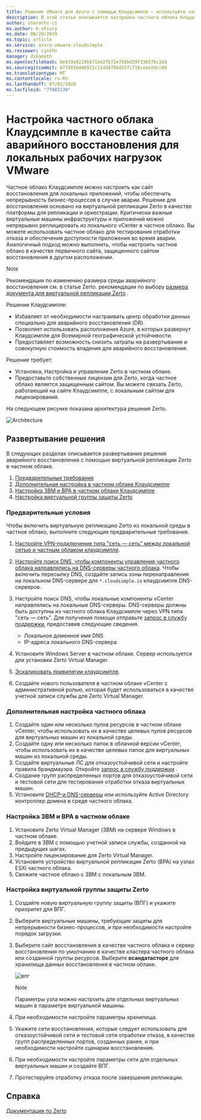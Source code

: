 ```yaml
---
title: Решение VMware для Azure с помощью Клаудсимпле — используйте частное облако как аварийный сайт для локальных рабочих нагрузок.
description: В этой статье описывается настройка частного облака Клаудсимпле в качестве сайта аварийного восстановления для локальных рабочих нагрузок VMware.
author: sharaths-cs
ms.author: b-shsury
ms.date: 08/20/2019
ms.topic: article
ms.service: azure-vmware-cloudsimple
ms.reviewer: cynthn
manager: dikamath
ms.openlocfilehash: 0e019a9229b671be2fb73e758bd39f33657bc2d4
ms.sourcegitcommit: 877491bd46921c11dd478bd25fc718ceee2dcc08
ms.translationtype: MT
ms.contentlocale: ru-RU
ms.lasthandoff: 07/02/2020
ms.locfileid: "77083130"
---
```

# <a name="set-up-cloudsimple-private-cloud-as-a-disaster-recovery-site-for-on-premises-vmware-workloads"></a>Настройка частного облака Клаудсимпле в качестве сайта аварийного восстановления для локальных рабочих нагрузок VMware

Частное облако Клаудсимпле можно настроить как сайт восстановления для локальных приложений, чтобы обеспечить непрерывность бизнес-процессов в случае аварии. Решение для восстановления основано на виртуальной репликации Zerto в качестве платформы для репликации и оркестрации. Критически важные виртуальные машины инфраструктуры и приложений можно непрерывно реплицировать из локального vCenter в частное облако. Вы можете использовать частное облако для тестирования отработки отказа и обеспечения доступности приложения во время аварии. Аналогичный подход можно выполнить, чтобы настроить частное облако в качестве первичного сайта, защищенного сайтом восстановления в другом расположении.

> [!NOTE]
> Рекомендации по изменению размера среды аварийного восстановления см. в статье Zerto. рекомендации по выбору [размера документа для виртуальной репликации Zerto](https://s3.amazonaws.com/zertodownload_docs/5.5U3/Zerto%20Virtual%20Replication%20Sizing.pdf) .

Решение Клаудсимпле:

* Избавляет от необходимости настраивать центр обработки данных специально для аварийного восстановления (DR).
* Позволяет использовать расположения Azure, в которых развернут Клаудсимпле для Всемирной географической устойчивости.
* Предоставляет возможность снизить затраты на развертывание и совокупную стоимость владения для аварийного восстановления.

Решение требует:

* Установка, Настройка и управление Zerto в частном облаке.
* Предоставьте собственные лицензии для Zerto, когда частное облако является защищенным сайтом. Вы можете связать Zerto, работающий на сайте Клаудсимпле, с локальным сайтом для лицензирования.

На следующем рисунке показана архитектура решения Zerto.

![Architecture](media/cloudsimple-zerto-architecture.png)

## <a name="how-to-deploy-the-solution"></a>Развертывание решения

В следующих разделах описывается развертывание решения аварийного восстановления с помощью виртуальной репликации Zerto в частном облаке.

1. [Предварительные требования](#prerequisites)
2. [Дополнительная настройка в частном облаке Клаудсимпле](#optional-configuration-on-your-private-cloud)
3. [Настройка ЗВМ и ВРА в частном облаке Клаудсимпле](#set-up-zvm-and-vra-on-your-private-cloud)
4. [Настройка виртуальной группы защиты Zerto](#set-up-zerto-virtual-protection-group)

### <a name="prerequisites"></a>Предварительные условия

Чтобы включить виртуальную репликацию Zerto из локальной среды в частное облако, выполните следующие предварительные требования.

1. [Настройте VPN-подключение типа "сеть — сеть" между локальной сетью и частным облаком клаудсимпле](set-up-vpn.md).
2. [Настройте поиск DNS, чтобы компоненты управления частного облака направлялись на DNS-серверы частного облака](on-premises-dns-setup.md).  Чтобы включить пересылку DNS, создайте запись зоны перенаправления на локальном DNS-сервере для `*.cloudsimple.io` клаудсимпле DNS-серверов.
3. Настройте поиск DNS, чтобы локальные компоненты vCenter направлялись на локальные DNS-серверы.  DNS-серверы должны быть доступны из частного облака Клаудсимпле через VPN типа "сеть — сеть". Для получения помощи отправьте [запрос в службу поддержки](https://portal.azure.com/#blade/Microsoft_Azure_Support/HelpAndSupportBlade/newsupportrequest), предоставив следующие сведения.  

    * Локальное доменное имя DNS
    * IP-адреса локального DNS-сервера

4. Установите Windows Server в частном облаке. Сервер используется для установки Zerto Virtual Manager.
5. [Эскалировать привилегии клаудсимпле](escalate-private-cloud-privileges.md).
6. Создайте нового пользователя в частном облаке vCenter с административной ролью, которая будет использоваться в качестве учетной записи службы для Zerto Virtual Manager.

### <a name="optional-configuration-on-your-private-cloud"></a>Дополнительная настройка частного облака

1. Создайте один или несколько пулов ресурсов в частном облаке vCenter, чтобы использовать их в качестве целевых пулов ресурсов для виртуальных машин из локальной среды.
2. Создайте одну или несколько папок в облачной версии vCenter, чтобы использовать их в качестве целевых папок для виртуальных машин из локальной среды.
3. Создайте виртуальные ЛС для отказоустойчивой сети и настройте правила брандмауэра. Откройте [запрос в службу поддержки](https://portal.azure.com/#blade/Microsoft_Azure_Support/HelpAndSupportBlade/newsupportrequest) .
4. Создание групп распределенных портов для отказоустойчивой сети и тестовой сети для тестирования отработки отказа виртуальных машин.
5. Установите [DHCP-и DNS-серверы](dns-dhcp-setup.md) или используйте Active Directory контроллер домена в среде частного облака.

### <a name="set-up-zvm-and-vra-on-your-private-cloud"></a>Настройка ЗВМ и ВРА в частном облаке

1. Установите Zerto Virtual Manager (ЗВМ) на сервере Windows в частном облаке.
2. Войдите в ЗВМ с помощью учетной записи службы, созданной на предыдущих шагах.
3. Настройте лицензирование для Zerto Virtual Manager.
4. Установите устройство виртуальной репликации Zerto (ВРА) на узлах ESXi частного облака.
5. Свяжите частное облако с ЗВМ с локальным ЗВМ.

### <a name="set-up-zerto-virtual-protection-group"></a>Настройка виртуальной группы защиты Zerto

1. Создайте новую виртуальную группу защиты (ВПГ) и укажите приоритет для ВПГ.
2. Выберите виртуальные машины, требующие защиты для непрерывности бизнес-процессов, и при необходимости настройте порядок загрузки.
3. Выберите сайт восстановления в качестве частного облака и сервер восстановления по умолчанию в качестве кластера частного облака или созданной группы ресурсов. Выберите **всандатасторе** для хранилища данных восстановления в частном облаке.

    ![впг](media/cloudsimple-zerto-vpg.png)

    > [!NOTE]
    > Параметры узла можно настроить для отдельных виртуальных машин в параметре виртуальной машины.

4. При необходимости настройте параметры хранилища.
5. Укажите сети восстановления, которые следует использовать для отказоустойчивой сети и тестовой сети отработки отказа, в качестве групп распределенных портов, созданных ранее, и при необходимости настройте сценарии восстановления.
6. При необходимости настройте параметры сети для отдельных виртуальных машин и создайте ВПГ.
7. Протестируйте отработку отказа после завершения репликации.

## <a name="reference"></a>Справка

[Документация по Zerto](https://www.zerto.com/myzerto/technical-documentation/)

